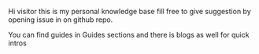 Hi visitor this is my personal knowledge base fill free to give suggestion by opening issue in on github repo.

You can find guides in Guides sections and there is blogs as well for quick intros
